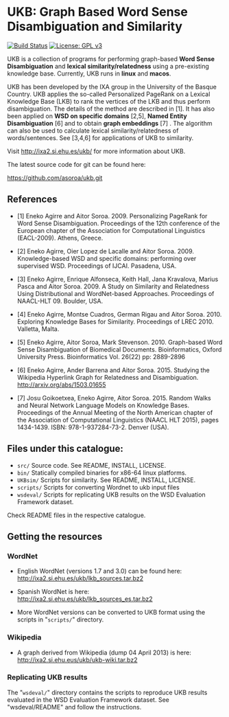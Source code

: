 # UKB: Graph Based Word Sense Disambiguation and Similarity


[![Build Status](https://travis-ci.org/asoroa/ukb.svg?branch=master)](https://travis-ci.org/asoroa/ukb)
[![License: GPL v3](https://img.shields.io/badge/License-GPL%20v3-blue.svg)](https://www.gnu.org/licenses/gpl-3.0)

UKB is a collection of programs for performing graph-based **Word Sense Disambiguation** and **lexical similarity/relatedness** using a pre-existing knowledge base. Currently, UKB runs in  **linux** and **macos**.

UKB has been developed by the IXA group in the University of the Basque Country. UKB applies the so-called Personalized PageRank on a Lexical Knowledge Base (LKB) to rank the vertices of the LKB and thus perform disambiguation. The details of the method are described in [1]. It has also been applied on **WSD on specific domains** [2,5], **Named Entity Disambiguation** [6] and to obtain **graph embeddings** [7] . The algorithm can also be used to calculate lexical similarity/relatedness of words/sentences. See [3,4,6] for applications of UKB to similarity.

Visit http://ixa2.si.ehu.es/ukb/ for more information about UKB.

The latest source code for git can be found here:

https://github.com/asoroa/ukb.git

## References

- [1] Eneko Agirre and Aitor Soroa. 2009. Personalizing PageRank for Word Sense Disambiguation. Proceedings of the 12th conference of the European chapter of the Association for Computational Linguistics (EACL-2009). Athens, Greece.

- [2] Eneko Agirre, Oier Lopez de Lacalle and Aitor Soroa. 2009. Knowledge-based WSD and specific domains: performing over supervised WSD. Proceedings of IJCAI. Pasadena, USA.

- [3] Eneko Agirre, Enrique Alfonseca, Keith Hall, Jana Kravalova, Marius Pasca and Aitor Soroa. 2009. A Study on Similarity and Relatedness Using Distributional and WordNet-based Approaches. Proceedings of NAACL-HLT 09. Boulder, USA.

- [4] Eneko Agirre, Montse Cuadros, German Rigau and Aitor Soroa. 2010.  Exploring Knowledge Bases for Similarity. Proceedings of LREC 2010. Valletta, Malta.

- [5] Eneko Agirre, Aitor Soroa, Mark Stevenson. 2010. Graph-based Word Sense Disambiguation of Biomedical Documents. Bioinformatics, Oxford University Press. Bioinformatics Vol. 26(22) pp: 2889-2896

- [6] Eneko Agirre, Ander Barrena and Aitor Soroa. 2015. Studying the Wikipedia Hyperlink Graph for Relatedness and Disambiguation.  http://arxiv.org/abs/1503.01655

- [7] Josu Goikoetxea, Eneko Agirre, Aitor Soroa. 2015. Random Walks and Neural Network Language Models on Knowledge Bases.  Proceedings of the Annual Meeting of the North American chapter of the Association of Computational Linguistics (NAACL HLT 2015), pages 1434-1439. ISBN: 978-1-937284-73-2. Denver (USA).

## Files under this catalogue:

- `src/` Source code. See README, INSTALL, LICENSE.
- `bin/` Statically compiled binaries for x86-64 linux platforms.
- `UKBsim/` Scripts for similarity. See README, INSTALL, LICENSE.
- `scripts/` Scripts for converting Wordnet to ukb input files
- `wsdeval/` Scripts for replicating UKB results on the WSD Evaluation Framework dataset.

Check README files in the respective catalogue.

## Getting the resources

### WordNet

- English WordNet (versions 1.7 and 3.0) can be found here: http://ixa2.si.ehu.es/ukb/lkb_sources.tar.bz2

- Spanish WordNet is here: http://ixa2.si.ehu.es/ukb/lkb_sources_es.tar.bz2

- More WordNet versions can be converted to UKB format using the scripts in "`scripts/`" directory.

### Wikipedia

- A graph derived from Wikipedia (dump 04 April 2013) is here: http://ixa2.si.ehu.eus/ukb/ukb-wiki.tar.bz2

### Replicating UKB results

The "`wsdeval/`" directory contains the scripts to reproduce UKB results evaluated in the WSD Evaluation Framework dataset. See "wsdeval/README" and follow the instructions.

